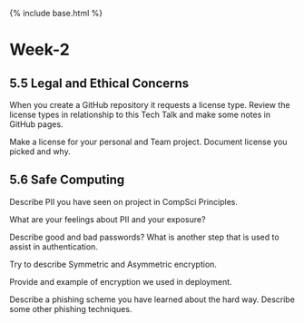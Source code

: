 {% include base.html %}

# Week-2

  
## 5.5 Legal and Ethical Concerns
When you create a GitHub repository it requests a license type. Review the license types in relationship to this Tech Talk and make some notes in GitHub pages.

Make a license for your personal and Team project. Document license you picked and why.


## 5.6 Safe Computing
Describe PII you have seen on project in CompSci Principles.

What are your feelings about PII and your exposure?

Describe good and bad passwords? What is another step that is used to assist in authentication.

Try to describe Symmetric and Asymmetric encryption.

Provide and example of encryption we used in deployment.


Describe a phishing scheme you have learned about the hard way. Describe some other phishing techniques.

